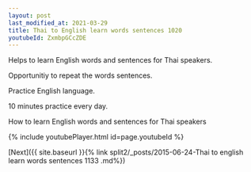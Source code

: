 ```yaml
---
layout: post
last_modified_at: 2021-03-29
title: Thai to English learn words sentences 1020 
youtubeId: ZxmbpGCcZDE
---
```

 
 
Helps to learn English words and sentences for Thai speakers.

Opportunitiy to repeat the words sentences. 

Practice English language. 
 
10 minutes practice every day. 
 
How to learn English words and sentences for Thai speakers 
 
{% include youtubePlayer.html id=page.youtubeId %}
 
 
[Next]({{ site.baseurl }}{% link  split2/_posts/2015-06-24-Thai to english learn words sentences 1133 .md%})
 
